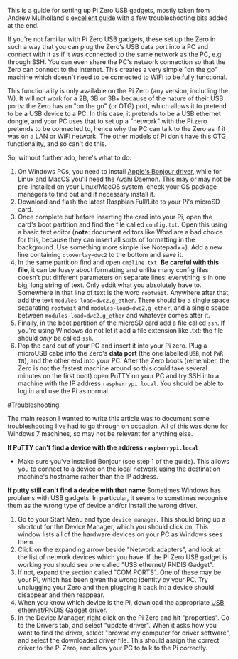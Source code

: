 This is a guide for setting up Pi Zero USB gadgets, mostly taken from Andrew Mulholland's [excellent guide](https://blog.gbaman.info/?p=791) with a few troubleshooting bits added at the end.

If you're not familiar with Pi Zero USB gadgets, these set up the Zero in such a way that you can plug the Zero's USB data port into a PC and connect with it as if it was connected to the same network as the PC, e.g. through SSH.  You can even share the  PC's network connection so that the Zero can connect to the internet.  This creates a very simple "on the go" machine which doesn't need to be connected to WiFi to be fully functional.  

This functionality is only available on the Pi Zero (any version, including the W).  It will not work for a 2B, 3B or 3B+ because of the nature of their USB ports:  the Zero has an "on the go" (or OTG) port, which allows it to pretend to be a USB device to a PC.  In this case, it pretends to be a USB ethernet dongle, and your PC uses that to set up a "network" with the Pi zero pretends to be connected to, hence why the PC can talk to the Zero as if it was on a LAN or WiFi network.  The other models of Pi don't have this OTG functionality, and so can't do this.

So, without further ado, here's what to do:

1) On Windows PCs, you need to install [Apple's Bonjour driver](https://support.apple.com/kb/DL999?viewlocale=en_US&locale=en_US), while for Linux and MacOS you'll need the Avahi Daemon.  This may or may not be pre-installed on your Linux/MacOS system, check your OS package managers to find out and if necessary install it.
2) Download and flash the latest Raspbian Full/Lite to your Pi's microSD card.
3) Once complete but before inserting the card into your Pi, open the card's boot partition and find the file called `config.txt`.  Open this using a basic text editor (**note**: document editors like Word are a bad choice for this, because they can insert all sorts of formatting in the background.  Use something more simple like Notepad++).  Add a new line containing `dtoverlay=dwc2` to the bottom and save it.
4) In the same partition find and open `cmdline.txt`.  **Be careful with this file**, it can be fussy about formatting and unlike many config files doesn't put different parameters on separate lines: everything is in one big, long string of text.  Only eddit what you absolutely have to.  Somewhere in that line of text is the word `rootwait`.  Anywhere after that, add the text `modules-load=dwc2,g_ether`.  There should be a single space separating `rootwait` and `modules-load=dwc2,g_ether`, and a single space between `modules-load=dwc2,g_ether` and whatever comes after it.
5)  Finally, in the boot partition of the microSD card add a file called `ssh`.  If you're using Windows do not let it add a file extension like .txt: the file should *only* be called `ssh`.
6)  Pop the card out of your PC and insert it into your Pi zero.  Plug a microUSB cabe into the Zero's **data port**  (the one labelled `USB`, not `PWR IN`), and the other end into your PC.  After the Zero boots (remember, the Zero is not the fastest machine around so this could take several minutes on the first boot) open PuTTY on your PC and try SSH into a machine with the IP address `raspberrypi.local`.  You should be able to log in and use the Pi as normal.

#Troubleshooting.

The main reason I wanted to write this article was to document some troubleshooting I've had to go through on occasion.  All of this was done for Windows 7 machines, so may not be relevant for anything else.

**If PuTTY can't find a device with the address `raspberrypi.local`**
- Make sure you've installed Bonjour (see step 1 of the guide).  This allows you to connect to a device on the local network using the destination machine's hostname rather than the IP address.

**If putty still can't find a device with that name**
Sometimes Windows has problems with USB gadgets. In particular, it seems to sometimes recognise them as the wrong type of device and/or install the wrong driver.  

1)  Go to your Start Menu and type `device manager`.  This should bring up a shortcut for the Device Manager, which you should click on.  This window lists all of the hardware devices on your PC as Windows sees them.  
2)  Click on the expanding arrow beside "Network adapters", and look at the list of network devices which you have.  If the Pi Zero USB gadget is working you should see one called "USB ethernet/ RNDIS Gadget".  
3)  If not, expand the section called "COM PORTS".  One of these may be your Pi, which has been given the wrong identity by your PC.  Try unplugging your Zero and then plugging it back in:  a device should disappear and then reappear.
4)  When you know which device is the Pi, download the appropriate [USB ethernet/RNDIS Gadget driver](http://www.catalog.update.microsoft.com/Search.aspx?q=USB%20RNDIS%20Gadget).
5) In the Device Manager, right click on the Pi Zero and hit "properties".  Go to the Drivers tab, and select "update driver".  When it asks how you want to find the driver, select "browse my computer for driver software", and select the downloaded driver file.  This should assign the correct driver to the Pi Zero, and allow your PC to talk to the Pi correctly.
